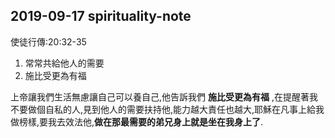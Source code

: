 ## 2019-09-17 spirituality-note

使徒行傳:20:32-35

1. 常常共給他人的需要
2. 施比受更為有福

上帝讓我們生活無慮讓自己可以養自己,他告訴我們 **施比受更為有福** ,在提醒著我不要做個自私的人,見到他人的需要扶持他,能力越大責任也越大,耶穌在凡事上給我做榜樣,要我去效法他,**做在那最需要的弟兄身上就是坐在我身上了**.
  